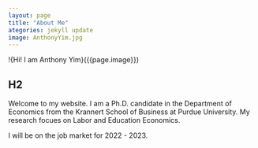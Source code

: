 ```yaml
---
layout: page
title: "About Me"
ategories: jekyll update
image: AnthonyYim.jpg
---
```

!{Hi! I am Anthony Yim}({{page.image}})

## H2

Welcome to my website. I am a Ph.D. candidate in the Department of Economics from the Krannert School of Business at Purdue University. My research focues on Labor and Education Economics.

I will be on the job market for 2022 - 2023.
